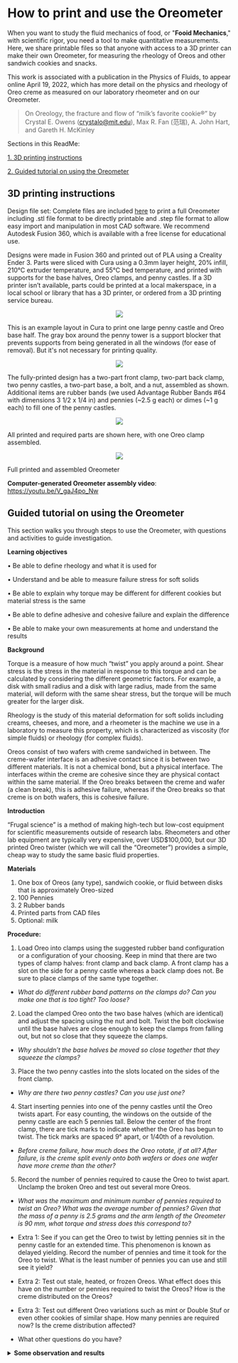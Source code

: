 # How to print and use the Oreometer

When you want to study the fluid mechanics of food, or "**Fooid Mechanics**," with scientific rigor, you need a tool to make quantitative measurements. Here, we share printable files so that anyone with access to a 3D printer can make their own Oreometer, for measuring the rheology of Oreos and other sandwich cookies and snacks. 

This work is associated with a publication in the Physics of Fluids, to appear online April 19, 2022, which has more detail on the physics and rheology of Oreo creme as measured on our laboratory rheometer and on our Oreometer. 

>On Oreology, the fracture and flow of “milk’s favorite cookie®” 
>by Crystal E. Owens (crystalo@mit.edu), Max R. Fan (范瑞), A. John Hart, and Gareth H. McKinley
 
Sections in this ReadMe: 

[1. 3D printing instructions](#3d-printing-instructions)

[2. Guided tutorial on using the Oreometer](#guided-tutorial-on-using-the-oreometer)

## 3D printing instructions

Design file set: Complete files are included [here](https://github.com/crystalowens/oreometer/tree/main/printable-files) to print a full Oreometer including .stl file format to be directly printable and .step file format to allow easy import and manipulation in most CAD software. We recommend Autodesk Fusion 360, which is available with a free license for educational use. 

Designs were made in Fusion 360 and printed out of PLA using a Creality Ender 3. Parts were sliced with Cura using a 0.3mm layer height, 20% infill, 210°C extruder temperature, and 55°C bed temperature, and printed with supports for the base halves, Oreo clamps, and penny castles. If a 3D printer isn’t available, parts could be printed at a local makerspace, in a local school or library that has a 3D printer, or ordered from a 3D printing service bureau. 

<p align="center">
 <img src="https://user-images.githubusercontent.com/96365229/163449986-2a796cef-dba0-480c-96cc-bbf98f40ec07.png">
</p>

This is an example layout in Cura to print one large penny castle and Oreo base half. The gray box around the penny tower is a support blocker that prevents supports from being generated in all the windows (for ease of removal). But it's not necessary for printing quality. 

<p align="center">
<img src="https://user-images.githubusercontent.com/96365229/163450658-34c8d7cf-3d79-4269-be05-68fd7128652a.png">
</p>

The fully-printed design has a two-part front clamp, two-part back clamp, two penny castles, a two-part base, a bolt, and a nut, assembled as shown. Additional items are rubber bands (we used Advantage Rubber Bands #64 with dimensions 3 1/2 x 1/4 in) and pennies (~2.5 g each) or dimes (~1 g each) to fill one of the penny castles. 

<p align="center">
<img src="https://user-images.githubusercontent.com/96365229/163477439-c5f05c2f-9841-49a0-b49a-e639caa30c41.png">
</p>

All printed and required parts are shown here, with one Oreo clamp assembled. 

<p align="center">
<img src="https://user-images.githubusercontent.com/96365229/163477651-c38f01a7-3874-4bc8-8c1b-5407ef7f397e.png">
</p>

Full printed and assembled Oreometer 

**Computer-generated Oreometer assembly video**: https://youtu.be/V_gaJ4po_Nw

## Guided tutorial on using the Oreometer

This section walks you through steps to use the Oreometer, with questions and activities to guide investigation.  

**Learning objectives**

•	Be able to define rheology and what it is used for 

•	Understand and be able to measure failure stress for soft solids

•	Be able to explain why torque may be different for different cookies but material stress is the same 

•	Be able to define adhesive and cohesive failure and explain the difference

•	Be able to make your own measurements at home and understand the results

**Background**

Torque is a measure of how much “twist” you apply around a point. Shear stress is the stress in the material in response to this torque and can be calculated by considering the different geometric factors. For example, a disk with small radius and a disk with large radius, made from the same material, will deform with the same shear stress, but the torque will be much greater for the larger disk. 

Rheology is the study of this material deformation for soft solids including creams, cheeses, and more, and a rheometer is the machine we use in a laboratory to measure this property, which is characterized as viscosity (for simple fluids) or rheology (for complex fluids). 

Oreos consist of two wafers with creme sandwiched in between. The creme-wafer interface is an adhesive contact since it is between two different materials. It is not a chemical bond, but a physical interface. The interfaces within the creme are cohesive since they are physical contact within the same material. If the Oreo breaks between the creme and wafer (a clean break), this is adhesive failure, whereas if the Oreo breaks so that creme is on both wafers, this is cohesive failure.

**Introduction**

“Frugal science” is a method of making high-tech but low-cost equipment for scientific measurements outside of research labs. Rheometers and other lab equipment are typically very expensive, over USD$100,000, but our 3D printed Oreo twister (which we will call the “Oreometer”) provides a simple, cheap way to study the same basic fluid properties. 

**Materials**

1. One box of Oreos (any type), sandwich cookie, or fluid between disks that is approximately Oreo-sized
2. 100 Pennies
3. 2 Rubber bands
4. Printed parts from CAD files
5. Optional: milk

**Procedure:**
1.	Load Oreo into clamps using the suggested rubber band configuration or a configuration of your choosing. Keep in mind that there are two types of clamp halves: front clamp and back clamp. A front clamp has a slot on the side for a penny castle whereas a back clamp does not. Be sure to place clamps of the same type together. 

* _What do different rubber band patterns on the clamps do? Can you make one that is too tight? Too loose?_

2.	Load the clamped Oreo onto the two base halves (which are identical) and adjust the spacing using the nut and bolt. Twist the bolt clockwise until the base halves are close enough to keep the clamps from falling out, but not so close that they squeeze the clamps.

* _Why shouldn’t the base halves be moved so close together that they squeeze the clamps?_

3.	Place the two penny castles into the slots located on the sides of the front clamp. 

* _Why are there two penny castles? Can you use just one?_

4.	Start inserting pennies into one of the penny castles until the Oreo twists apart. For easy counting, the windows on the outside of the penny castle are each 5 pennies tall. Below the center of the front clamp, there are tick marks to indicate whether the Oreo has begun to twist. The tick marks are spaced 9° apart, or 1/40th of a revolution.

* _Before creme failure, how much does the Oreo rotate, if at all? After failure, is the creme split evenly onto both wafers or does one wafer have more creme than the other?_

5.	Record the number of pennies required to cause the Oreo to twist apart. Unclamp the broken Oreo and test out several more Oreos.

* _What was the maximum and minimum number of pennies required to twist an Oreo? What was the average number of pennies? Given that the mass of a penny is 2.5 grams and the arm length of the Oreometer is 90 mm, what torque and stress does this correspond to?_

* Extra 1: See if you can get the Oreo to twist by letting pennies sit in the penny castle for an extended time. This phenomenon is known as delayed yielding. Record the number of pennies and time it took for the Oreo to twist. What is the least number of pennies you can use and still see it yield?  

* Extra 2: Test out stale, heated, or frozen Oreos. What effect does this have on the number or pennies required to twist the Oreos? How is the creme distributed on the Oreos?

* Extra 3: Test out different Oreo variations such as mint or Double Stuf or even other cookies of similar shape. How many pennies are required now? Is the creme distribution affected?

* What other questions do you have? 

<details>
 <summary><b>Some observation and results</b></summary>

 In our lab, we found that normal Oreos take around 30-60 pennies to break. However, Oreos that have been heated, chilled, or become stale will likely require more or fewer less pennies than this. 
 
 It is common to see clean breaks (adhesive failure profiles). This is likely due to [the way Oreos are manufactured](https://www.youtube.com/watch?t=193&v=HlZmDxcbpWw&feature=youtu.be), where the creme seems to bond more weakly with one of the wafers. Oftentimes, within an Oreo box most of the weak wafer-creme bonds will be on the same side for all the Oreos, and also affected by the location of the Oreos inside the box. 
 
 The record in our lab for the fewest pennies to break an Oreo open was 10. We left our Oreometer set up overnight, and it was twisted open by the next morning (due to delayed yielding). Can you do fewer? 
 
  Find more details of our observations in our paper. 
 
 </details>
